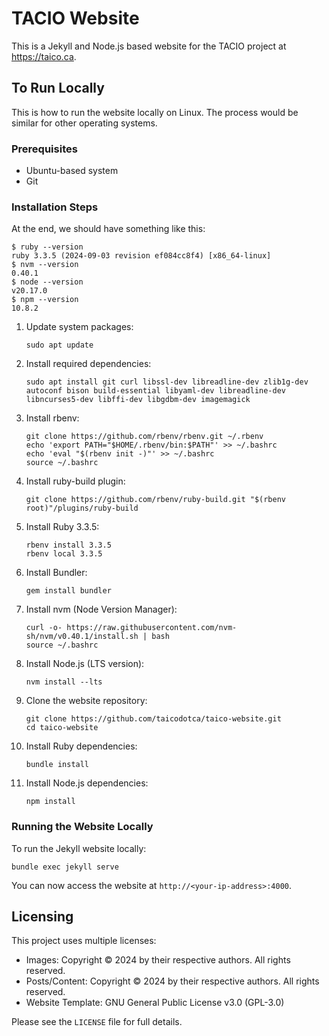 # TACIO Website

This is a Jekyll and Node.js based website for the TACIO project at https://taico.ca.

## To Run Locally

This is how to run the website locally on Linux. The process would be similar for other operating systems.

### Prerequisites

- Ubuntu-based system
- Git

### Installation Steps

At the end, we should have something like this:

```
$ ruby --version
ruby 3.3.5 (2024-09-03 revision ef084cc8f4) [x86_64-linux]
$ nvm --version
0.40.1
$ node --version
v20.17.0
$ npm --version
10.8.2
```

1. Update system packages:
   ```
   sudo apt update
   ```

2. Install required dependencies:
   ```
   sudo apt install git curl libssl-dev libreadline-dev zlib1g-dev autoconf bison build-essential libyaml-dev libreadline-dev libncurses5-dev libffi-dev libgdbm-dev imagemagick
   ```

3. Install rbenv:
   ```
   git clone https://github.com/rbenv/rbenv.git ~/.rbenv
   echo 'export PATH="$HOME/.rbenv/bin:$PATH"' >> ~/.bashrc
   echo 'eval "$(rbenv init -)"' >> ~/.bashrc
   source ~/.bashrc
   ```

4. Install ruby-build plugin:
   ```
   git clone https://github.com/rbenv/ruby-build.git "$(rbenv root)"/plugins/ruby-build
   ```

5. Install Ruby 3.3.5:
   ```
   rbenv install 3.3.5
   rbenv local 3.3.5
   ```

6. Install Bundler:
   ```
   gem install bundler
   ```

7. Install nvm (Node Version Manager):
   ```
   curl -o- https://raw.githubusercontent.com/nvm-sh/nvm/v0.40.1/install.sh | bash
   source ~/.bashrc
   ```

8. Install Node.js (LTS version):
   ```
   nvm install --lts
   ```

9. Clone the website repository:
   ```
   git clone https://github.com/taicodotca/taico-website.git
   cd taico-website
   ```

10. Install Ruby dependencies:
    ```
    bundle install
    ```

11. Install Node.js dependencies:
    ```
    npm install
    ```

### Running the Website Locally

To run the Jekyll website locally:

```
bundle exec jekyll serve
```

You can now access the website at `http://<your-ip-address>:4000`.

## Licensing

This project uses multiple licenses:

- Images: Copyright © 2024 by their respective authors. All rights reserved.
- Posts/Content: Copyright © 2024 by their respective authors. All rights reserved.
- Website Template: GNU General Public License v3.0 (GPL-3.0)

Please see the `LICENSE` file for full details.